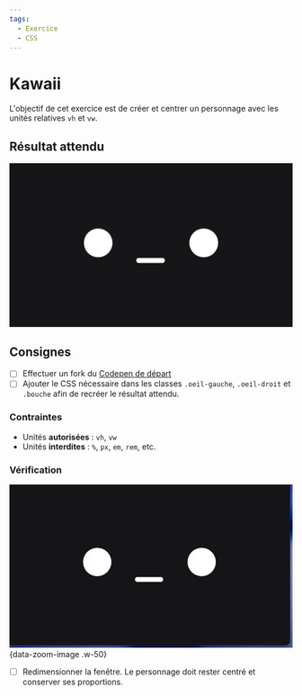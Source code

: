 ```yaml
---
tags: 
  - Exercice
  - CSS
---
```


# Kawaii

L'objectif de cet exercice est de créer et centrer un personnage avec les unités relatives `vh` et `vw`.

## Résultat attendu

![](./resultat.png)
 
## Consignes

- [ ] Effectuer un fork du [Codepen de départ](https://codepen.io/tim-momo/pen/MYKVzqX)
- [ ] Ajouter le CSS nécessaire dans les classes `.oeil-gauche`, `.oeil-droit` et `.bouche` afin de recréer le résultat attendu.

### Contraintes

- Unités **autorisées** : `vh`, `vw`
- Unités **interdites** : `%`, `px`, `em`, `rem`, etc.

### Vérification

![](resize.gif){data-zoom-image .w-50}

- [ ] Redimensionner la fenêtre. Le personnage doit rester centré et conserver ses proportions.



